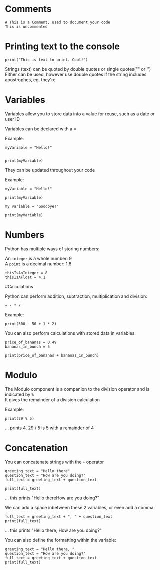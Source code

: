 # Comments

```
# This is a Comment, used to document your code
This is uncommented
```

# Printing text to the console

```
print("This is text to print. Cool!")
```

Strings (text) can be quoted by double quotes or single quotes("" or '')\
Either can be used, however use double quotes if the string includes apostrophes, eg. they're


# Variables

Variables allow you to store data into a value for reuse, such as a date or user ID

Variables can be declared with a =

Example:

```
myVariable = "Hello!"


print(myVariable)
```

They can be updated throughout your code

Example:

```
myVariable = "Hello!"

print(myVariable)

my variable = "Goodbye!"

print(myVariable)
```

# Numbers

Python has multiple ways of storing numbers:

An ```integer``` is a whole number: 9\
A ```point``` is a decimal number: 1.8

```
thisIsAnInteger = 8
thisIsAFloat = 4.1
```


#Calculations

Python can perform addition, subtraction, multiplication and division:
```
+ - * /
```

Example:

```
print(500 - 50 + 1 * 2)
```

You can also perform calculations with stored data in variables:

```
price_of_bananas = 0.49
bananas_in_bunch = 5

print(price_of_bananas + bananas_in_bunch)
```


# Modulo

The Modulo component is a companion to the division operator and is indicated by ```%```\
It gives the remainder of a division calculation

Example:
```
print(29 % 5)
```
... prints 4. 29 / 5 is 5 with a remainder of 4


# Concatenation

You can concatenate strings with the ```+``` operator

```
greeting_text = "Hello there"
question_text = "How are you doing?"
full_text = greeting_text + question_text

print(full_text)
```
... this prints "Hello thereHow are you doing?"

We can add a space inbetween these 2 variables, or even add a comma:

```
full_text = greeting_text + ", " + question_text
print(full_text)
```
... this prints "Hello there, How are you doing?"

You can also define the formatting within the variable:

```
greeting_text = "Hello there, "
question_text = "How are you doing?"
full_text = greeting_text + question_text
print(full_text)
